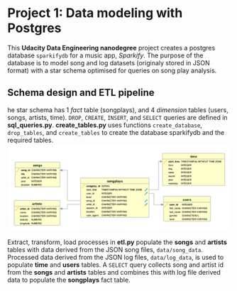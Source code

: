 # Project 1: Data modeling with Postgres

This **Udacity Data Engineering nanodegree** project creates a postgres database `sparkifydb` for a music app, *Sparkify*.
The purpose of the database is to model song and log datasets (originaly stored in JSON format) with a star schema optimised for queries on song play analysis.

## Schema design and ETL pipeline
he star schema has 1 *fact* table (songplays), and 4 *dimension* tables (users, songs, artists, time).
`DROP`, `CREATE`, `INSERT`, and `SELECT` queries are defined in **sql_queries.py**. **create_tables.py** 
uses functions `create_database`, `drop_tables`, and `create_tables` to create the database sparkifydb and the required tables.
![Schema ERD](Song_ERD.png)

Extract, transform, load processes in **etl.py** populate the **songs** and **artists** tables with data derived from the JSON song files,
`data/song_data`. Processed data derived from the JSON log files, `data/log_data`, is used to populate **time** and **users** tables.
A `SELECT` query collects song and artist id from the **songs** and **artists** tables and 
combines this with log file derived data to populate the **songplays** fact table.

